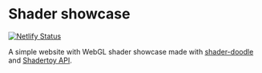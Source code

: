 # Shader showcase

[![Netlify Status](https://api.netlify.com/api/v1/badges/d1956517-5ec6-414c-a859-38464adcc55a/deploy-status)](https://app.netlify.com/sites/matiduda/deploys)

A simple website with WebGL shader showcase made with [shader-doodle](https://github.com/halvves/shader-doodle) and [Shadertoy API](https://www.shadertoy.com/howto).
